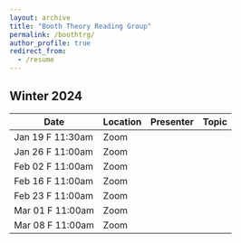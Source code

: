 ```yaml
---
layout: archive
title: "Booth Theory Reading Group"
permalink: /boothtrg/
author_profile: true
redirect_from:
  - /resume
---
```


## Winter 2024


| Date              | Location   | Presenter                | Topic              |
|-------------------|------------|--------------------------|--------------------|
| Jan 19 F 11:30am  | Zoom       |                          |                    |
| Jan 26 F 11:00am  | Zoom       |                          |                    |
| Feb 02 F 11:00am  | Zoom       |                          |                    |
| Feb 16 F 11:00am  | Zoom       |                          |                    |
| Feb 23 F 11:00am  | Zoom       |                          |                    |
| Mar 01 F 11:00am  | Zoom       |                          |                    |
| Mar 08 F 11:00am  | Zoom       |                          |                    |
